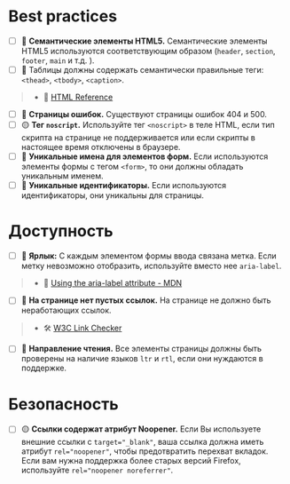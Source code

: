 # Best practices

- [ ] 🔴 **Семантические элементы HTML5.** Семантические элементы HTML5 используются соответствующим образом (`header`, `section`, `footer`, `main` и т.д. ).
- [ ] 🔴 Таблицы должны содержать семантически правильные теги: `<thead>`, `<tbody>`, `<caption>`.

> - 📖 [HTML Reference](http://htmlreference.io/)

- [ ] 🔴 **Страницы ошибок.** Существуют страницы ошибок 404 и 500.
- [ ] 🟡 **Тег `noscript`.** Используйте тег `<noscript>` в теле HTML, если тип скрипта на странице не поддерживается или если скрипты в настоящее время отключены в браузере.
- [ ] 🔴 **Уникальные имена для элементов форм.** Если используются элементы формы с тегом `<form>`, то они должны обладать уникальным именем.
- [ ] 🔴 **Уникальные идентификаторы.** Если используются идентификаторы, они уникальны для страницы.

# Доступность

- [ ] 🔴 **Ярлык:** С каждым элементом формы ввода связана метка. Если метку невозможно отобразить, используйте вместо нее `aria-label`.

> - 📖 [Using the aria-label attribute - MDN](https://developer.mozilla.org/en-US/docs/Web/Accessibility/ARIA/Attributes/aria-label)

- [ ] 🔴 **На странице нет пустых ссылок.** На странице не должно быть неработающих ссылок.

> - 🛠 [W3C Link Checker](https://validator.w3.org/checklink)

- [ ] 🔴 **Направление чтения.** Все элементы страницы должны быть проверены на наличие языков `ltr` и `rtl`, если они нуждаются в поддержке.

# Безопасность

- [ ] 🟡 **Ссылки содержат атрибут Noopener.** Если Вы используете внешние ссылки с `target="_blank"`, ваша ссылка должна иметь атрибут `rel="noopener"`, чтобы предотвратить перехват вкладок. Если вам нужна поддержка более старых версий Firefox, используйте `rel="noopener noreferrer"`.
